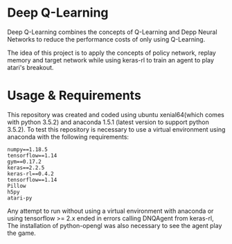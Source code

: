 # Deep Q-Learning
Deep Q-Learning combines the concepts of Q-Learning and Depp Neural Networks to reduce the performance costs of only using Q-Learning.

The idea of this project is to apply the concepts of policy network, replay memory and target network while using keras-rl to train an agent to play atari's breakout.

# Usage & Requirements

This repository was created and coded using ubuntu xenial64(which comes with python 3.5.2) and anaconda 1.5.1 (latest version to support python 3.5.2). To test this repository is necessary to use a virtual environment using anaconda with the following requirements:

```
numpy==1.18.5
tensorflow==1.14
gym==0.17.2
keras==2.2.5
keras-rl==0.4.2
tensorflow==1.14
Pillow
h5py
atari-py
```

Any attempt to run without using a virtual environment with anaconda or using tensorflow >= 2.x ended in errors calling DNQAgent from keras-rl, The installation of python-opengl was also necessary to see the agent play the game.
